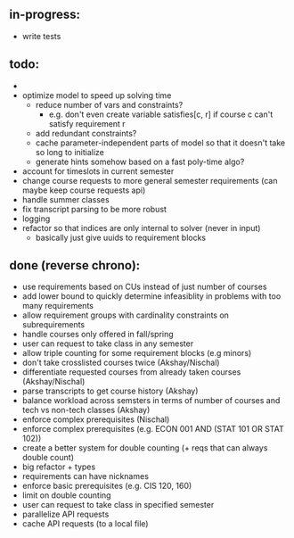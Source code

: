 ## in-progress:
- write tests

## todo:
- 
- optimize model to speed up solving time
    - reduce number of vars and constraints? 
        - e.g. don't even create variable satisfies[c, r] if course c can't satisfy requirement r
    - add redundant constraints?
    - cache parameter-independent parts of model so that it doesn't take so long to initialize
    - generate hints somehow based on a fast poly-time algo?
- account for timeslots in current semester
- change course requests to more general semester requirements (can maybe keep course requests api)
- handle summer classes
- fix transcript parsing to be more robust
- logging
- refactor so that indices are only internal to solver (never in input)
    - basically just give uuids to requirement blocks

## done (reverse chrono):
- use requirements based on CUs instead of just number of courses
- add lower bound to quickly determine infeasiblity in problems with too many requirements
- allow requirement groups with cardinality constraints on subrequirements
- handle courses only offered in fall/spring
- user can request to take class in any semester
- allow triple counting for some requirement blocks (e.g minors)
- don't take crosslisted courses twice (Akshay/Nischal)
- differentiate requested courses from already taken courses (Akshay/Nischal)
- parse transcripts to get course history (Akshay)
- balance workload across semsters in terms of number of courses and tech vs non-tech classes (Akshay)
- enforce complex prerequisites (Nischal)
- enforce complex prerequisites (e.g. ECON 001 AND (STAT 101 OR STAT 102))
- create a better system for double counting (+ reqs that can always double count)
- big refactor + types
- requirements can have nicknames
- enforce basic prerequisites (e.g. CIS 120, 160)
- limit on double counting
- user can request to take class in specified semester
- parallelize API requests
- cache API requests (to a local file)